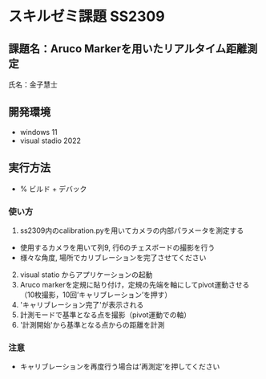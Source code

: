 # スキルゼミ課題 SS2309 

## 課題名：Aruco Markerを用いたリアルタイム距離測定

氏名：金子慧士

## 開発環境

- windows 11 
- visual stadio 2022

## 実行方法

- % ビルド + デバック

### 使い方
1. ss2309内のcalibration.pyを用いてカメラの内部パラメータを測定する
- 使用するカメラを用いて列9, 行6のチェスボードの撮影を行う
- 様々な角度, 場所でカリブレーションを完了させてください

2. visual statio からアプリケーションの起動
3. Aruco markerを定規に貼り付け，定規の先端を軸にしてpivot運動させる（10枚撮影，10回’キャリブレーション’を押す）
4. 'キャリブレーション完了'が表示される
5. 計測モードで基準となる点を撮影（pivot運動での軸）
6. '計測開始'から基準となる点からの距離を計測


### 注意
- キャリブレーションを再度行う場合は’再測定’を押してください